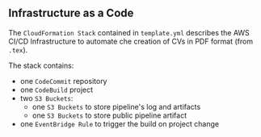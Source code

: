 ## Infrastructure as a Code

The `CloudFormation Stack` contained in `template.yml` describes the AWS CI/CD Infrastructure to automate che creation of CVs in PDF format (from `.tex`).

The stack contains:
- one `CodeCommit` repository
- one `CodeBuild` project
- two `S3 Buckets`:
    - one `S3 Buckets` to store pipeline's log and artifacts
    - one `S3 Buckets` to store public pipeline artifact
- one `EventBridge Rule` to trigger the build on project change